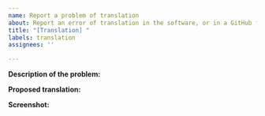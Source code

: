 ```yaml
---
name: Report a problem of translation
about: Report an error of translation in the software, or in a GitHub file
title: "[Translation] "
labels: translation
assignees: ''

---
```

<!---You can remove all the sections that aren't needed--->

<!---
Precise where is the problem
Ex: Translation error in MainWindow in Windows\MainWindow.xaml
--->
**Description of the problem:**

<!---Propose a solution, ex: Replace "Stuf" by "New Translation"--->
**Proposed translation:**

<!---Add, if possible, a screenshot--->
**Screenshot:**
